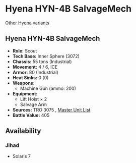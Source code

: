 # Hyena HYN-4B SalvageMech 

[Other Hyena variants](../hyena.md) 

## Hyena HYN-4B SalvageMech 

- **Role:** Scout 
- **Tech Base:** Inner Sphere (3072) 
- **Chassis:** 55 tons (Industrial) 
- **Movement:** 4 / 6, ICE 
- **Armor:** 80 (Industrial) 
- **Heat Sinks:** 0 (0) 
- **Weapons:** 
  - Machine Gun (ammo: 200) 
- **Equipment:** 
  - Lift Hoist × 2 
  - Salvage Arm 
- **Sources:** TRO 3075 , [Master Unit List](http://masterunitlist.info/Unit/Details/4354) 
- **Battle Value:** 405 

## Availability 

### Jihad 

- Solaris 7 

